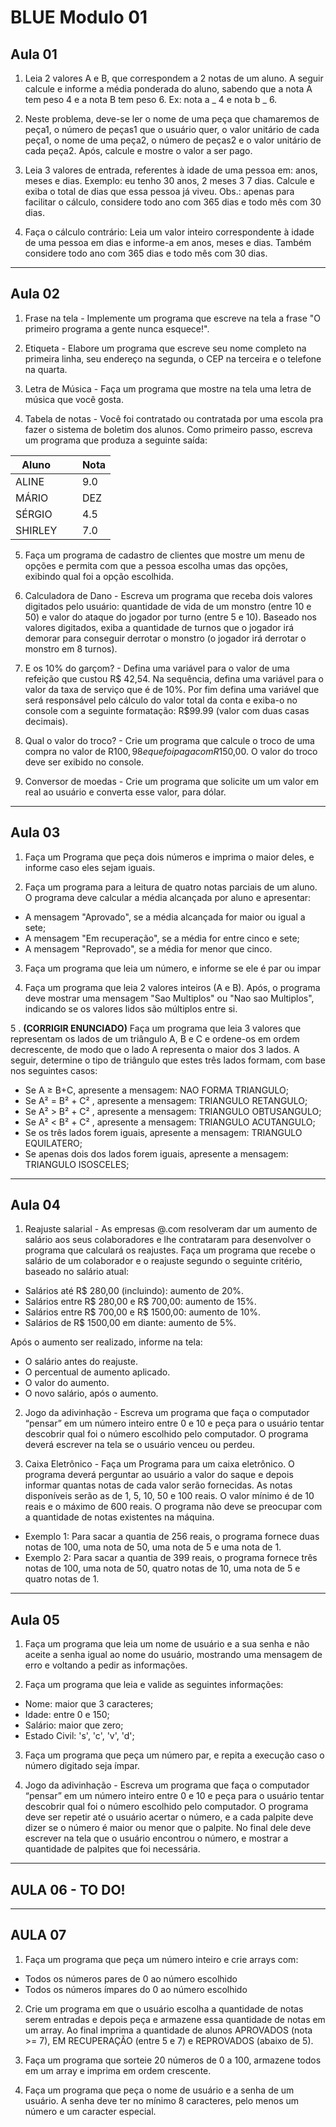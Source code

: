 # BLUE Modulo 01

## Aula 01

1. Leia 2 valores A e B, que correspondem a 2 notas de um aluno. A seguir calcule e informe a média ponderada do aluno, sabendo que a nota A tem peso 4 e a nota B tem peso 6. Ex: nota a _ 4 e nota b _ 6.

2. Neste problema, deve-se ler o nome de uma peça que chamaremos de peça1, o número de peças1 que o usuário quer, o valor unitário de cada peça1, o nome de uma peça2, o número de peças2 e o valor unitário de cada peça2. Após, calcule e mostre o valor a ser pago.

3. Leia 3 valores de entrada, referentes à idade de uma pessoa em: anos, meses e dias. Exemplo: eu tenho 30 anos, 2 meses 3 7 dias. Calcule e exiba o total de dias que essa pessoa já viveu. Obs.: apenas para facilitar o cálculo, considere todo ano com 365 dias e todo mês com 30 dias.

4. Faça o cálculo contrário: Leia um valor inteiro correspondente à idade de uma pessoa em dias e informe-a em anos, meses e dias. Também considere todo ano com 365 dias e todo mês com 30 dias.

---

## Aula 02

1. Frase na tela - Implemente um programa que escreve na tela a frase "O primeiro programa a gente nunca esquece!".

2. Etiqueta - Elabore um programa que escreve seu nome completo na primeira linha, seu endereço na segunda, o CEP na terceira e o telefone na quarta.
3. Letra de Música - Faça um programa que mostre na tela uma letra de música que você gosta.
4. Tabela de notas - Você foi contratado ou contratada por uma escola pra fazer o sistema de boletim dos alunos. Como primeiro passo, escreva um programa que produza a seguinte saída:

| Aluno   | &ensp; &ensp; Nota |
| ------- | ------------------ |
| ALINE   | &ensp; &ensp; 9.0  |
| MÁRIO   | &ensp; &ensp; DEZ  |
| SÉRGIO  | &ensp; &ensp; 4.5  |
| SHIRLEY | &ensp; &ensp; 7.0  |

5. Faça um programa de cadastro de clientes que mostre um menu de opções e permita com que a pessoa escolha umas das opções, exibindo qual foi a opção escolhida.

6. Calculadora de Dano - Escreva um programa que receba dois valores digitados pelo usuário: quantidade de vida de um monstro (entre 10 e 50) e valor do ataque do jogador por turno (entre 5 e 10). Baseado nos valores digitados, exiba a quantidade de turnos que o jogador irá demorar para conseguir derrotar o monstro (o jogador irá derrotar o monstro em 8 turnos).

7. E os 10% do garçom? - Defina uma variável para o valor de uma refeição que custou R$ 42,54. Na sequência, defina uma variável para o valor da taxa de serviço que é de 10%. Por fim defina uma variável que será responsável pelo cálculo do valor total da conta e exiba-o no console com a seguinte formatação: R$99.99 (valor com duas casas decimais).

8. Qual o valor do troco? - Crie um programa que calcule o troco de uma compra no valor de R$100,98 e que foi paga com R$150,00. O valor do troco deve ser exibido no console.

9. Conversor de moedas - Crie um programa que solicite um um valor em real ao usuário e converta esse valor, para dólar.

---

## Aula 03

1. Faça um Programa que peça dois números e imprima o maior deles, e informe caso eles sejam iguais.

2. Faça um programa para a leitura de quatro notas parciais de um aluno. O programa deve calcular a média alcançada por aluno e apresentar:

+ A mensagem "Aprovado", se a média alcançada for maior ou igual a sete;
+ A mensagem "Em recuperação", se a média for entre cinco e sete;
+ A mensagem "Reprovado", se a média for menor que cinco.

3. Faça um programa que leia um número, e informe se ele é par ou impar

4. Faça um programa que leia 2 valores inteiros (A e B). Após, o programa deve mostrar uma mensagem "Sao Multiplos" ou "Nao sao Multiplos", indicando se os valores lidos são múltiplos entre si.

5 . **(CORRIGIR ENUNCIADO)** Faça um programa que leia 3 valores que representam os lados de um triângulo A, B e C e ordene-os em ordem decrescente, de modo que o lado A representa o maior dos 3 lados. A seguir, determine o tipo de triângulo que estes três lados formam, com base nos seguintes casos:

+ Se A ≥ B+C, apresente a mensagem: NAO FORMA TRIANGULO;
+ Se A² = B² + C² , apresente a mensagem: TRIANGULO RETANGULO;
+ Se A² > B² + C² , apresente a mensagem: TRIANGULO OBTUSANGULO;
+ Se A² < B² + C² , apresente a mensagem: TRIANGULO ACUTANGULO;
+ Se os três lados forem iguais, apresente a mensagem: TRIANGULO EQUILATERO;
+ Se apenas dois dos lados forem iguais, apresente a mensagem: TRIANGULO ISOSCELES;

---

## Aula 04

1. Reajuste salarial - As empresas @.com resolveram dar um aumento de salário aos seus colaboradores e lhe contrataram para desenvolver o programa que calculará os reajustes. Faça um programa que recebe o salário de um colaborador e o reajuste segundo o seguinte critério, baseado no salário atual:

+ Salários até R$ 280,00 (incluindo): aumento de 20%.
+ Salários entre R$ 280,00 e R$ 700,00: aumento de 15%.
+ Salários entre R$ 700,00 e R$ 1500,00: aumento de 10%.
+ Salários de R$ 1500,00 em diante: aumento de 5%.

Após o aumento ser realizado, informe na tela:

+ O salário antes do reajuste.
+ O percentual de aumento aplicado.
+ O valor do aumento.
+ O novo salário, após o aumento.

2. Jogo da adivinhação - Escreva um programa que faça o computador “pensar” em um número inteiro entre 0 e 10 e peça para o usuário tentar descobrir qual foi o número escolhido pelo computador. O programa deverá escrever na tela se o usuário venceu ou perdeu.

3. Caixa Eletrônico - Faça um Programa para um caixa eletrônico. O programa deverá perguntar ao usuário a valor do saque e depois informar quantas notas de cada valor serão fornecidas. As notas disponíveis serão as de 1, 5, 10, 50 e 100 reais. O valor mínimo é de 10 reais e o máximo de 600 reais. O programa não deve se preocupar com a quantidade de notas existentes na máquina.

+ Exemplo 1: Para sacar a quantia de 256 reais, o programa fornece duas notas de 100, uma nota de 50, uma nota de 5 e uma nota de 1.
+ Exemplo 2: Para sacar a quantia de 399 reais, o programa fornece três notas de 100, uma nota de 50, quatro notas de 10, uma nota de 5 e quatro notas de 1.

---

## Aula 05

1. Faça um programa que leia um nome de usuário e a sua senha e não aceite a senha igual ao nome do usuário, mostrando uma mensagem de erro e voltando a pedir as informações.

2. Faça um programa que leia e valide as seguintes informações:

+ Nome: maior que 3 caracteres;
+ Idade: entre 0 e 150;
+ Salário: maior que zero;
+ Estado Civil: 's', 'c', 'v', 'd';

3. Faça um programa que peça um número par, e repita a execução caso o número digitado seja ímpar.

4. Jogo da adivinhação - Escreva um programa que faça o computador “pensar” em um número inteiro entre 0 e 10 e peça para o usuário tentar descobrir qual foi o número escolhido pelo computador. O programa deve ser repetir até o usuário acertar o número, e a cada palpite deve dizer se o número é maior ou menor que o palpite. No final dele deve escrever na tela que o usuário encontrou o número, e mostrar a quantidade de palpites que foi necessária.

---

## AULA 06 - **TO DO!**

---

## AULA 07

1. Faça um programa que peça um número inteiro e crie arrays com:
+ Todos os números pares de 0 ao número escolhido
+ Todos os números ímpares do 0 ao número escolhido

2. Crie um programa em que o usuário escolha a quantidade de notas serem entradas e depois peça e armazene essa quantidade de notas em um array. Ao final imprima a quantidade de alunos APROVADOS (nota >= 7), EM RECUPERAÇÃO (entre 5 e 7) e REPROVADOS (abaixo de 5).

3. Faça um programa que sorteie 20 números de 0 a 100, armazene todos em um array e imprima em ordem crescente.

4. Faça um programa que peça o nome de usuário e a senha de um usuário. A senha deve ter no mínimo 8 caracteres, pelo menos um número e um caracter especial.